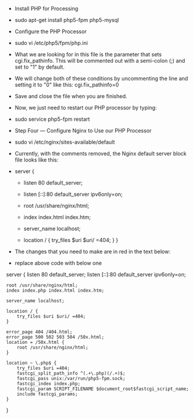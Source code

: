 * Install PHP for Processing

* sudo apt-get install php5-fpm php5-mysql
* Configure the PHP Processor
* sudo vi /etc/php5/fpm/php.ini
* What we are looking for in this file is the parameter that sets cgi.fix_pathinfo. This will be commented out with   a semi-colon (;) and set to "1" by default.
* We will change both of these conditions by uncommenting the line and setting it to "0" like this:
  cgi.fix_pathinfo=0
* Save and close the file when you are finished.
* Now, we just need to restart our PHP processor by typing:
* sudo service php5-fpm restart
* Step Four — Configure Nginx to Use our PHP Processor
* sudo vi  /etc/nginx/sites-available/default


* Currently, with the comments removed, the Nginx default server block file looks like this:
* server {
   *  listen 80 default_server;
    * listen [::]:80 default_server ipv6only=on;

    * root /usr/share/nginx/html;
    * index index.html index.htm;

    * server_name localhost;

    * location / {
        try_files $uri $uri/ =404;
    }
}
* The changes that you need to make are in red in the text below:
* replace above code with below one

server {
    listen 80 default_server;
    listen [::]:80 default_server ipv6only=on;

    root /usr/share/nginx/html;
    index index.php index.html index.htm;

    server_name localhost;

    location / {
        try_files $uri $uri/ =404;
    }

    error_page 404 /404.html;
    error_page 500 502 503 504 /50x.html;
    location = /50x.html {
        root /usr/share/nginx/html;
    }

    location ~ \.php$ {
        try_files $uri =404;
        fastcgi_split_path_info ^(.+\.php)(/.+)$;
        fastcgi_pass unix:/var/run/php5-fpm.sock;
        fastcgi_index index.php;
        fastcgi_param SCRIPT_FILENAME $document_root$fastcgi_script_name;
        include fastcgi_params;
    }
} 



